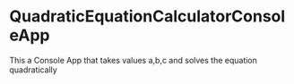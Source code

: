 # QuadraticEquationCalculatorConsoleApp
This a Console App that takes values a,b,c and solves the equation quadratically
